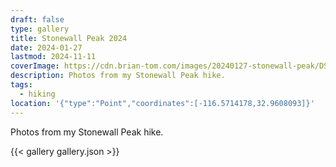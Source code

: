 ```yaml
---
draft: false
type: gallery
title: Stonewall Peak 2024
date: 2024-01-27
lastmod: 2024-11-11
coverImage: https://cdn.brian-tom.com/images/20240127-stonewall-peak/DSC00176.jpg
description: Photos from my Stonewall Peak hike.
tags:
  - hiking
location: '{"type":"Point","coordinates":[-116.5714178,32.9608093]}'
---
```


Photos from my Stonewall Peak hike.

{{< gallery gallery.json >}}
